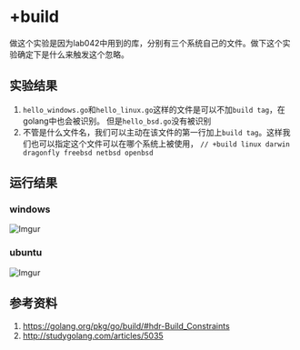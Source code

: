 # +build
做这个实验是因为lab042中用到的库，分别有三个系统自己的文件。做下这个实验确定下是什么来触发这个忽略。

## 实验结果
 1. `hello_windows.go`和`hello_linux.go`这样的文件是可以不加`build tag`，在golang中也会被识别。
但是`hello_bsd.go`没有被识别
 2. 不管是什么文件名，我们可以主动在该文件的第一行加上`build tag`。这样我们也可以指定这个文件可以在哪个系统上被使用，
`// +build linux darwin dragonfly freebsd netbsd openbsd`

## 运行结果
### windows
![Imgur](http://i.imgur.com/FtDssyP.png)

### ubuntu
![Imgur](http://i.imgur.com/zyJE8bR.png)


## 参考资料
 1. https://golang.org/pkg/go/build/#hdr-Build_Constraints
 2. http://studygolang.com/articles/5035
